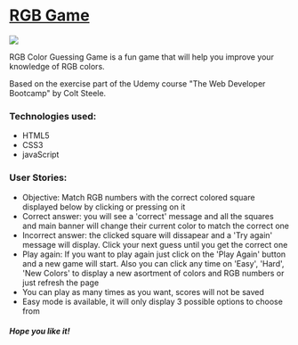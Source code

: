 
<h1><a href="https://elena-in-code.github.io/RGB-Game/"><strong>RGB Game</strong></a></h1>
<img src="https://user-images.githubusercontent.com/30567608/28775547-e701bb00-75f2-11e7-8e0f-8864a40e18bb.PNG">
<p>RGB Color Guessing Game is a fun game that will help you improve your knowledge of RGB colors.</p>
<p>Based on the exercise part of the Udemy course "The Web Developer Bootcamp" by Colt Steele.</p>
<h3>Technologies used: </h3>
<ul>
	<li>HTML5</li>
	<li>CSS3</li>
	<li>javaScript</li>
</ul>
<h3>User Stories: </h3>
<ul>
  <li>Objective: Match RGB numbers with the correct colored square displayed below by clicking or pressing on it</li>
	<li>Correct answer: you will see a 'correct' message and all the squares and main banner will change their current color to match the correct one</li>
	<li>Incorrect answer: the clicked square will dissapear and a 'Try again' message will display. Click your next guess until you get the correct one</li>
  <li>Play again: If you want to play again just click on the 'Play Again' button and a new game will start. Also you can click any time on 'Easy', 'Hard', 'New Colors' to display a new asortment of colors and RGB numbers or just refresh the page</li>
	<li>You can play as many times as you want, scores will not be saved</li>
  <li>Easy mode is available, it will only display 3 possible options to choose from</li>
</ul>

<h5>Hope you like it!</h5>
